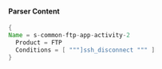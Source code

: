 #### Parser Content
```Java
{
Name = s-common-ftp-app-activity-2
  Product = FTP
  Conditions = [ """]ssh_disconnect """ ]
}
```